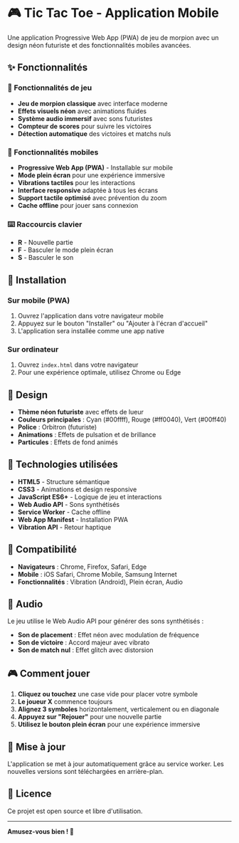 # 🎮 Tic Tac Toe - Application Mobile

Une application Progressive Web App (PWA) de jeu de morpion avec un design néon futuriste et des fonctionnalités mobiles avancées.

## ✨ Fonctionnalités

### 🎯 Fonctionnalités de jeu
- **Jeu de morpion classique** avec interface moderne
- **Effets visuels néon** avec animations fluides
- **Système audio immersif** avec sons futuristes
- **Compteur de scores** pour suivre les victoires
- **Détection automatique** des victoires et matchs nuls

### 📱 Fonctionnalités mobiles
- **Progressive Web App (PWA)** - Installable sur mobile
- **Mode plein écran** pour une expérience immersive
- **Vibrations tactiles** pour les interactions
- **Interface responsive** adaptée à tous les écrans
- **Support tactile optimisé** avec prévention du zoom
- **Cache offline** pour jouer sans connexion

### ⌨️ Raccourcis clavier
- **R** - Nouvelle partie
- **F** - Basculer le mode plein écran
- **S** - Basculer le son

## 🚀 Installation

### Sur mobile (PWA)
1. Ouvrez l'application dans votre navigateur mobile
2. Appuyez sur le bouton "Installer" ou "Ajouter à l'écran d'accueil"
3. L'application sera installée comme une app native

### Sur ordinateur
1. Ouvrez `index.html` dans votre navigateur
2. Pour une expérience optimale, utilisez Chrome ou Edge

## 🎨 Design

- **Thème néon futuriste** avec effets de lueur
- **Couleurs principales** : Cyan (#00ffff), Rouge (#ff0040), Vert (#00ff40)
- **Police** : Orbitron (futuriste)
- **Animations** : Effets de pulsation et de brillance
- **Particules** : Effets de fond animés

## 🔧 Technologies utilisées

- **HTML5** - Structure sémantique
- **CSS3** - Animations et design responsive
- **JavaScript ES6+** - Logique de jeu et interactions
- **Web Audio API** - Sons synthétisés
- **Service Worker** - Cache offline
- **Web App Manifest** - Installation PWA
- **Vibration API** - Retour haptique

## 📱 Compatibilité

- **Navigateurs** : Chrome, Firefox, Safari, Edge
- **Mobile** : iOS Safari, Chrome Mobile, Samsung Internet
- **Fonctionnalités** : Vibration (Android), Plein écran, Audio

## 🎵 Audio

Le jeu utilise le Web Audio API pour générer des sons synthétisés :
- **Son de placement** : Effet néon avec modulation de fréquence
- **Son de victoire** : Accord majeur avec vibrato
- **Son de match nul** : Effet glitch avec distorsion

## 🎮 Comment jouer

1. **Cliquez ou touchez** une case vide pour placer votre symbole
2. **Le joueur X** commence toujours
3. **Alignez 3 symboles** horizontalement, verticalement ou en diagonale
4. **Appuyez sur "Rejouer"** pour une nouvelle partie
5. **Utilisez le bouton plein écran** pour une expérience immersive

## 🔄 Mise à jour

L'application se met à jour automatiquement grâce au service worker. Les nouvelles versions sont téléchargées en arrière-plan.

## 📄 Licence

Ce projet est open source et libre d'utilisation.

---

**Amusez-vous bien ! 🎉**

